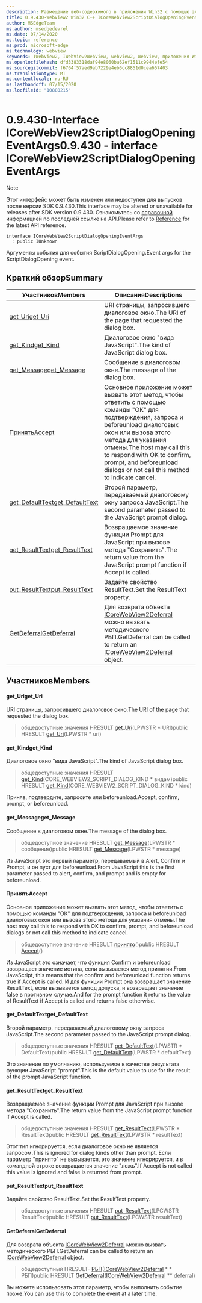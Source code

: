 ```yaml
---
description: Размещение веб-содержимого в приложении Win32 с помощью элемента управления Microsoft Edge WebView2
title: 0.9.430-WebView2 Win32 C++ ICoreWebView2ScriptDialogOpeningEventArgs
author: MSEdgeTeam
ms.author: msedgedevrel
ms.date: 07/14/2020
ms.topic: reference
ms.prod: microsoft-edge
ms.technology: webview
keywords: IWebView2, IWebView2WebView, webview2, WebView, приложения Win32, Win32, EDGE, ICoreWebView2, ICoreWebView2Host, элемент управления "веб-браузер", HTML Edge
ms.openlocfilehash: dfd3383318daf94e8060ba62ef1511c9944efe54
ms.sourcegitcommit: f6764f57aed9ab7229e4eb6cc8851d0cea667403
ms.translationtype: MT
ms.contentlocale: ru-RU
ms.lasthandoff: 07/15/2020
ms.locfileid: "10880215"
---
```

# <span data-ttu-id="21982-104">0.9.430-Interface ICoreWebView2ScriptDialogOpeningEventArgs</span><span class="sxs-lookup"><span data-stu-id="21982-104">0.9.430 - interface ICoreWebView2ScriptDialogOpeningEventArgs</span></span> 

> [!NOTE]
> <span data-ttu-id="21982-105">Этот интерфейс может быть изменен или недоступен для выпусков после версии SDK 0.9.430.</span><span class="sxs-lookup"><span data-stu-id="21982-105">This interface may be altered or unavailable for releases after SDK version 0.9.430.</span></span> <span data-ttu-id="21982-106">Ознакомьтесь со [справочной](../../../webview2-api-reference.md) информацией по последней ссылке на API.</span><span class="sxs-lookup"><span data-stu-id="21982-106">Please refer to [Reference](../../../webview2-api-reference.md) for the latest API reference.</span></span>

```
interface ICoreWebView2ScriptDialogOpeningEventArgs
  : public IUnknown
```

<span data-ttu-id="21982-107">Аргументы события для события ScriptDialogOpening.</span><span class="sxs-lookup"><span data-stu-id="21982-107">Event args for the ScriptDialogOpening event.</span></span>

## <span data-ttu-id="21982-108">Краткий обзор</span><span class="sxs-lookup"><span data-stu-id="21982-108">Summary</span></span>

 <span data-ttu-id="21982-109">Участников</span><span class="sxs-lookup"><span data-stu-id="21982-109">Members</span></span>                        | <span data-ttu-id="21982-110">Описания</span><span class="sxs-lookup"><span data-stu-id="21982-110">Descriptions</span></span>
--------------------------------|---------------------------------------------
[<span data-ttu-id="21982-111">get_Uri</span><span class="sxs-lookup"><span data-stu-id="21982-111">get_Uri</span></span>](#get_uri) | <span data-ttu-id="21982-112">URI страницы, запросившего диалоговое окно.</span><span class="sxs-lookup"><span data-stu-id="21982-112">The URI of the page that requested the dialog box.</span></span>
[<span data-ttu-id="21982-113">get_Kind</span><span class="sxs-lookup"><span data-stu-id="21982-113">get_Kind</span></span>](#get_kind) | <span data-ttu-id="21982-114">Диалоговое окно "вида JavaScript".</span><span class="sxs-lookup"><span data-stu-id="21982-114">The kind of JavaScript dialog box.</span></span>
[<span data-ttu-id="21982-115">get_Message</span><span class="sxs-lookup"><span data-stu-id="21982-115">get_Message</span></span>](#get_message) | <span data-ttu-id="21982-116">Сообщение в диалоговом окне.</span><span class="sxs-lookup"><span data-stu-id="21982-116">The message of the dialog box.</span></span>
[<span data-ttu-id="21982-117">Принять</span><span class="sxs-lookup"><span data-stu-id="21982-117">Accept</span></span>](#accept) | <span data-ttu-id="21982-118">Основное приложение может вызвать этот метод, чтобы ответить с помощью команды "ОК" для подтверждения, запроса и beforeunload диалоговых окон или вызова этого метода для указания отмены.</span><span class="sxs-lookup"><span data-stu-id="21982-118">The host may call this to respond with OK to confirm, prompt, and beforeunload dialogs or not call this method to indicate cancel.</span></span>
[<span data-ttu-id="21982-119">get_DefaultText</span><span class="sxs-lookup"><span data-stu-id="21982-119">get_DefaultText</span></span>](#get_defaulttext) | <span data-ttu-id="21982-120">Второй параметр, передаваемый диалоговому окну запроса JavaScript.</span><span class="sxs-lookup"><span data-stu-id="21982-120">The second parameter passed to the JavaScript prompt dialog.</span></span>
[<span data-ttu-id="21982-121">get_ResultText</span><span class="sxs-lookup"><span data-stu-id="21982-121">get_ResultText</span></span>](#get_resulttext) | <span data-ttu-id="21982-122">Возвращаемое значение функции Prompt для JavaScript при вызове метода "Сохранить".</span><span class="sxs-lookup"><span data-stu-id="21982-122">The return value from the JavaScript prompt function if Accept is called.</span></span>
[<span data-ttu-id="21982-123">put_ResultText</span><span class="sxs-lookup"><span data-stu-id="21982-123">put_ResultText</span></span>](#put_resulttext) | <span data-ttu-id="21982-124">Задайте свойство ResultText.</span><span class="sxs-lookup"><span data-stu-id="21982-124">Set the ResultText property.</span></span>
[<span data-ttu-id="21982-125">GetDeferral</span><span class="sxs-lookup"><span data-stu-id="21982-125">GetDeferral</span></span>](#getdeferral) | <span data-ttu-id="21982-126">Для возврата объекта [ICoreWebView2Deferral](ICoreWebView2Deferral.md) можно вызвать методического РБП.</span><span class="sxs-lookup"><span data-stu-id="21982-126">GetDeferral can be called to return an [ICoreWebView2Deferral](ICoreWebView2Deferral.md) object.</span></span>

## <span data-ttu-id="21982-127">Участников</span><span class="sxs-lookup"><span data-stu-id="21982-127">Members</span></span>

#### <span data-ttu-id="21982-128">get_Uri</span><span class="sxs-lookup"><span data-stu-id="21982-128">get_Uri</span></span> 

<span data-ttu-id="21982-129">URI страницы, запросившего диалоговое окно.</span><span class="sxs-lookup"><span data-stu-id="21982-129">The URI of the page that requested the dialog box.</span></span>

> <span data-ttu-id="21982-130">общедоступные значения HRESULT [get_Uri](#get_uri)(LPWSTR \* URI)</span><span class="sxs-lookup"><span data-stu-id="21982-130">public HRESULT [get_Uri](#get_uri)(LPWSTR \* uri)</span></span>

#### <span data-ttu-id="21982-131">get_Kind</span><span class="sxs-lookup"><span data-stu-id="21982-131">get_Kind</span></span> 

<span data-ttu-id="21982-132">Диалоговое окно "вида JavaScript".</span><span class="sxs-lookup"><span data-stu-id="21982-132">The kind of JavaScript dialog box.</span></span>

> <span data-ttu-id="21982-133">общедоступные значения HRESULT [get_Kind](#get_kind)(CORE_WEBVIEW2_SCRIPT_DIALOG_KIND \* видам)</span><span class="sxs-lookup"><span data-stu-id="21982-133">public HRESULT [get_Kind](#get_kind)(CORE_WEBVIEW2_SCRIPT_DIALOG_KIND \* kind)</span></span>

<span data-ttu-id="21982-134">Приняв, подтвердите, запросите или beforeunload.</span><span class="sxs-lookup"><span data-stu-id="21982-134">Accept, confirm, prompt, or beforeunload.</span></span>

#### <span data-ttu-id="21982-135">get_Message</span><span class="sxs-lookup"><span data-stu-id="21982-135">get_Message</span></span> 

<span data-ttu-id="21982-136">Сообщение в диалоговом окне.</span><span class="sxs-lookup"><span data-stu-id="21982-136">The message of the dialog box.</span></span>

> <span data-ttu-id="21982-137">общедоступное значение HRESULT [get_Message](#get_message)(LPWSTR \* сообщение)</span><span class="sxs-lookup"><span data-stu-id="21982-137">public HRESULT [get_Message](#get_message)(LPWSTR \* message)</span></span>

<span data-ttu-id="21982-138">Из JavaScript это первый параметр, передаваемый в Alert, Confirm и Prompt, и он пуст для beforeunload.</span><span class="sxs-lookup"><span data-stu-id="21982-138">From JavaScript this is the first parameter passed to alert, confirm, and prompt and is empty for beforeunload.</span></span>

#### <span data-ttu-id="21982-139">Принять</span><span class="sxs-lookup"><span data-stu-id="21982-139">Accept</span></span> 

<span data-ttu-id="21982-140">Основное приложение может вызвать этот метод, чтобы ответить с помощью команды "ОК" для подтверждения, запроса и beforeunload диалоговых окон или вызова этого метода для указания отмены.</span><span class="sxs-lookup"><span data-stu-id="21982-140">The host may call this to respond with OK to confirm, prompt, and beforeunload dialogs or not call this method to indicate cancel.</span></span>

> <span data-ttu-id="21982-141">общедоступное значение HRESULT [принято](#accept)()</span><span class="sxs-lookup"><span data-stu-id="21982-141">public HRESULT [Accept](#accept)()</span></span>

<span data-ttu-id="21982-142">Из JavaScript это означает, что функция Confirm и beforeunload возвращает значение истина, если вызывается метод принятии.</span><span class="sxs-lookup"><span data-stu-id="21982-142">From JavaScript, this means that the confirm and beforeunload function returns true if Accept is called.</span></span> <span data-ttu-id="21982-143">И для функции Prompt она возвращает значение ResultText, если вызывается метод допуска, и возвращает значение false в противном случае.</span><span class="sxs-lookup"><span data-stu-id="21982-143">And for the prompt function it returns the value of ResultText if Accept is called and returns false otherwise.</span></span>

#### <span data-ttu-id="21982-144">get_DefaultText</span><span class="sxs-lookup"><span data-stu-id="21982-144">get_DefaultText</span></span> 

<span data-ttu-id="21982-145">Второй параметр, передаваемый диалоговому окну запроса JavaScript.</span><span class="sxs-lookup"><span data-stu-id="21982-145">The second parameter passed to the JavaScript prompt dialog.</span></span>

> <span data-ttu-id="21982-146">общедоступные значения HRESULT [get_DefaultText](#get_defaulttext)(LPWSTR \* DefaultText)</span><span class="sxs-lookup"><span data-stu-id="21982-146">public HRESULT [get_DefaultText](#get_defaulttext)(LPWSTR \* defaultText)</span></span>

<span data-ttu-id="21982-147">Это значение по умолчанию, используемое в качестве результата функции JavaScript "prompt".</span><span class="sxs-lookup"><span data-stu-id="21982-147">This is the default value to use for the result of the prompt JavaScript function.</span></span>

#### <span data-ttu-id="21982-148">get_ResultText</span><span class="sxs-lookup"><span data-stu-id="21982-148">get_ResultText</span></span> 

<span data-ttu-id="21982-149">Возвращаемое значение функции Prompt для JavaScript при вызове метода "Сохранить".</span><span class="sxs-lookup"><span data-stu-id="21982-149">The return value from the JavaScript prompt function if Accept is called.</span></span>

> <span data-ttu-id="21982-150">общедоступные значения HRESULT [get_ResultText](#get_resulttext)(LPWSTR \* ResultText)</span><span class="sxs-lookup"><span data-stu-id="21982-150">public HRESULT [get_ResultText](#get_resulttext)(LPWSTR \* resultText)</span></span>

<span data-ttu-id="21982-151">Этот тип игнорируется, если диалоговое окно не является запросом.</span><span class="sxs-lookup"><span data-stu-id="21982-151">This is ignored for dialog kinds other than prompt.</span></span> <span data-ttu-id="21982-152">Если параметр "принято" не вызывается, это значение игнорируется, и в командной строке возвращается значение "ложь".</span><span class="sxs-lookup"><span data-stu-id="21982-152">If Accept is not called this value is ignored and false is returned from prompt.</span></span>

#### <span data-ttu-id="21982-153">put_ResultText</span><span class="sxs-lookup"><span data-stu-id="21982-153">put_ResultText</span></span> 

<span data-ttu-id="21982-154">Задайте свойство ResultText.</span><span class="sxs-lookup"><span data-stu-id="21982-154">Set the ResultText property.</span></span>

> <span data-ttu-id="21982-155">общедоступные значения HRESULT [put_ResultText](#put_resulttext)(LPCWSTR ResultText)</span><span class="sxs-lookup"><span data-stu-id="21982-155">public HRESULT [put_ResultText](#put_resulttext)(LPCWSTR resultText)</span></span>

#### <span data-ttu-id="21982-156">GetDeferral</span><span class="sxs-lookup"><span data-stu-id="21982-156">GetDeferral</span></span> 

<span data-ttu-id="21982-157">Для возврата объекта [ICoreWebView2Deferral](ICoreWebView2Deferral.md) можно вызвать методического РБП.</span><span class="sxs-lookup"><span data-stu-id="21982-157">GetDeferral can be called to return an [ICoreWebView2Deferral](ICoreWebView2Deferral.md) object.</span></span>

> <span data-ttu-id="21982-158">общедоступный HRESULT- [РБП](#getdeferral)([ICoreWebView2Deferral](ICoreWebView2Deferral.md) \* \* РБП)</span><span class="sxs-lookup"><span data-stu-id="21982-158">public HRESULT [GetDeferral](#getdeferral)([ICoreWebView2Deferral](ICoreWebView2Deferral.md) \*\* deferral)</span></span>

<span data-ttu-id="21982-159">Вы можете использовать этот параметр, чтобы выполнить событие позже.</span><span class="sxs-lookup"><span data-stu-id="21982-159">You can use this to complete the event at a later time.</span></span>

